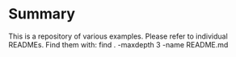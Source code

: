 # Summary 

This is a repository of various examples. Please refer to individual READMEs. Find them with:
    find . -maxdepth 3 -name README.md
